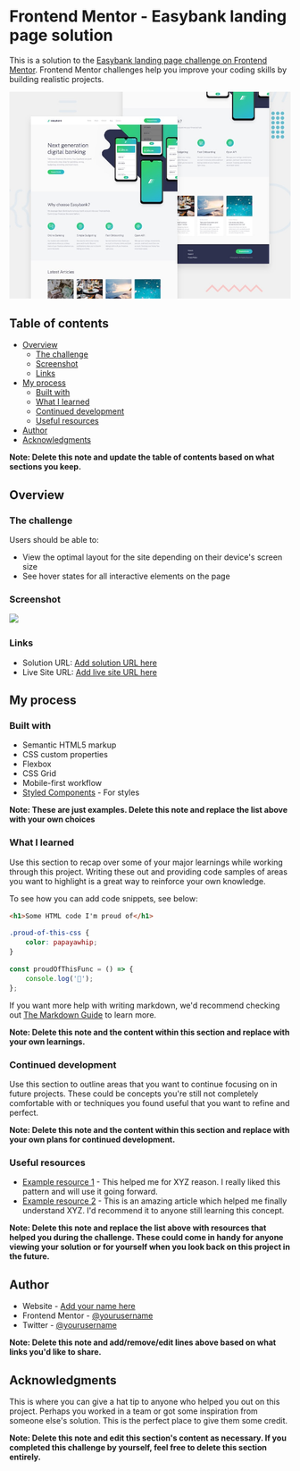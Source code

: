 # Frontend Mentor - Easybank landing page solution

This is a solution to the [Easybank landing page challenge on Frontend Mentor](https://www.frontendmentor.io/challenges/easybank-landing-page-WaUhkoDN). Frontend Mentor challenges help you improve your coding skills by building realistic projects.

![Design preview for the Easybank landing page coding challenge](./design/desktop-preview.jpg)

## Table of contents

-    [Overview](#overview)
     -    [The challenge](#the-challenge)
     -    [Screenshot](#screenshot)
     -    [Links](#links)
-    [My process](#my-process)
     -    [Built with](#built-with)
     -    [What I learned](#what-i-learned)
     -    [Continued development](#continued-development)
     -    [Useful resources](#useful-resources)
-    [Author](#author)
-    [Acknowledgments](#acknowledgments)

**Note: Delete this note and update the table of contents based on what sections you keep.**

## Overview

### The challenge

Users should be able to:

-    View the optimal layout for the site depending on their device's screen size
-    See hover states for all interactive elements on the page

### Screenshot

![](./screenshot.jpg)

### Links

-    Solution URL: [Add solution URL here](https://your-solution-url.com)
-    Live Site URL: [Add live site URL here](https://your-live-site-url.com)

## My process

### Built with

-    Semantic HTML5 markup
-    CSS custom properties
-    Flexbox
-    CSS Grid
-    Mobile-first workflow
-    [Styled Components](https://styled-components.com/) - For styles

**Note: These are just examples. Delete this note and replace the list above with your own choices**

### What I learned

Use this section to recap over some of your major learnings while working through this project. Writing these out and providing code samples of areas you want to highlight is a great way to reinforce your own knowledge.

To see how you can add code snippets, see below:

```html
<h1>Some HTML code I'm proud of</h1>
```

```css
.proud-of-this-css {
	color: papayawhip;
}
```

```js
const proudOfThisFunc = () => {
	console.log('🎉');
};
```

If you want more help with writing markdown, we'd recommend checking out [The Markdown Guide](https://www.markdownguide.org/) to learn more.

**Note: Delete this note and the content within this section and replace with your own learnings.**

### Continued development

Use this section to outline areas that you want to continue focusing on in future projects. These could be concepts you're still not completely comfortable with or techniques you found useful that you want to refine and perfect.

**Note: Delete this note and the content within this section and replace with your own plans for continued development.**

### Useful resources

-    [Example resource 1](https://www.example.com) - This helped me for XYZ reason. I really liked this pattern and will use it going forward.
-    [Example resource 2](https://www.example.com) - This is an amazing article which helped me finally understand XYZ. I'd recommend it to anyone still learning this concept.

**Note: Delete this note and replace the list above with resources that helped you during the challenge. These could come in handy for anyone viewing your solution or for yourself when you look back on this project in the future.**

## Author

-    Website - [Add your name here](https://www.your-site.com)
-    Frontend Mentor - [@yourusername](https://www.frontendmentor.io/profile/yourusername)
-    Twitter - [@yourusername](https://www.twitter.com/yourusername)

**Note: Delete this note and add/remove/edit lines above based on what links you'd like to share.**

## Acknowledgments

This is where you can give a hat tip to anyone who helped you out on this project. Perhaps you worked in a team or got some inspiration from someone else's solution. This is the perfect place to give them some credit.

**Note: Delete this note and edit this section's content as necessary. If you completed this challenge by yourself, feel free to delete this section entirely.**
